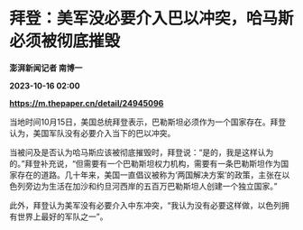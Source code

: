 # 拜登：美军没必要介入巴以冲突，哈马斯必须被彻底摧毁
**澎湃新闻记者 南博一**

**2023-10-16 02:00**

**https://m.thepaper.cn/detail/24945096**

当地时间10月15日，美国总统拜登表示，巴勒斯坦必须作为一个国家存在。拜登认为，美国军队没有必要介入当下的巴以冲突。

当被问及是否认为哈马斯应该被彻底摧毁时，拜登说：“是的，我是这样认为的。”拜登补充说，“但需要有一个巴勒斯坦权力机构，需要有一条巴勒斯坦作为国家存在的道路。几十年来，美国一直倡议被称为‘两国解决方案’的政策，主张在以色列旁边为生活在加沙和约旦河西岸的五百万巴勒斯坦人创建一个独立国家。”

此外，拜登认为美军没有必要介入中东冲突，“我认为没有必要这样做，以色列拥有世界上最好的军队之一”。